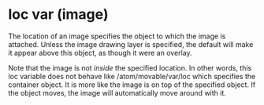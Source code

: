 # loc var (image)


The location of an image specifies the object to which the
image is attached. Unless the image drawing layer is specified, the
default will make it appear above this object, as though it were an
overlay. 

Note that the image is not *inside* the specified
location. In other words, this loc variable does not behave like
/atom/movable/var/loc which specifies the container object. It is more
like the image is on top of the specified object. If the object moves,
the image will automatically move around with it.